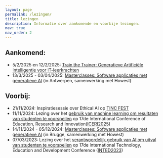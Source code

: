 ```yaml
---
layout: page
permalink: /lezingen/
title: lezingen
description: Informatie over aankomende en voorbije lezingen.
nav: true
nav_order: 2
---
```


## Aankomend:
- 5/2/2025 en 12/2/2025: [Train the Trainer: Generatieve Artificiële Intelligentie voor IT-leerkrachten](https://www.ap.be/event/train-trainer-generatieve-artificiele-intelligentie-voor-it-leerkrachten)
- 13/3/2025 - 03/04/2025: [Masterclasses: Software applicaties met generatieve AI](https://www.ap.be/event/masterclass-software-applicaties-met-generatieve-ai-editie-2-2025) (in Antwerpen, samenwerking met Howest)

## Voorbij:
- 21/11/2024: Inspiratiesessie over Ethical AI op [TINC FEST](https://apbc.be/tincfest)
- 11/11/2024: Lezing over het [gebruik van machine learning om resultaten van studenten te voorspellen](https://library.iated.org/view/CASTEELS2024PRE) op 17de International Conference of Education, Research and Innovation([ICERI2025](https://iated.org/iceri/))
- 14/11/2024 - 05/12/2024: [Masterclasses: Software applicaties met generatieve AI](https://www.howest.be/nl/opleidingen/navormingen/masterclass-software-applicaties-met-generatieve-ai#algemeen) (in Brugge, samenwerking met Howest)
- 07/03/2023: Lezing over het [verantwoordelijk gebruik van AI om uitval van studenten te voorspellen](https://library.iated.org/view/CASTEELS2023ANE) op 17de International Technology, Education and Development Conference ([INTED2023](https://iated.org/inted/))